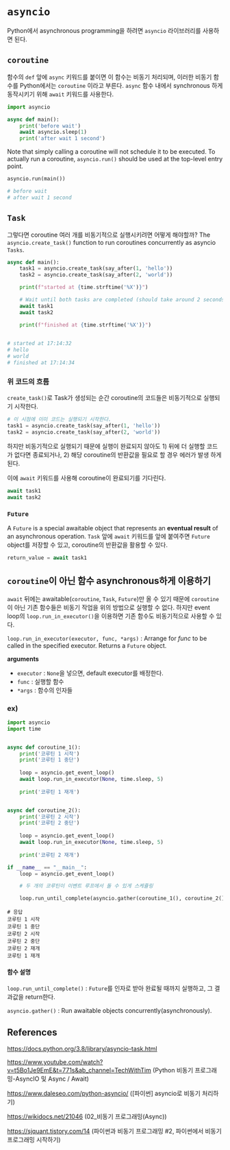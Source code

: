 # `asyncio`

Python에서 asynchronous programming을 하려면 `asyncio` 라이브러리를 사용하면 된다.



## `coroutine`

함수의 `def` 앞에 `async` 키워드를 붙이면 이 함수는 비동기 처리되며, 이러한 비동기 함수를 Python에서는 `coroutine` 이라고 부른다. `async` 함수 내에서 synchronous 하게 동작시키기 위해 `await` 키워드를 사용한다.

```python
import asyncio

async def main():
    print('before wait')
    await asyncio.sleep(1)
    print('after wait 1 second')
```

Note that simply calling a coroutine will not schedule it to be executed. To actually run a coroutine, `asyncio.run()` should be used at the top-level entry point.

```python
asyncio.run(main())

# before wait
# after wait 1 second
```



## `Task`

그렇다면 coroutine 여러 개를 비동기적으로 실행시키려면 어떻게 해야할까? The `asyncio.create_task()` function to run coroutines concurrently as asyncio `Tasks`.

```python
async def main():
    task1 = asyncio.create_task(say_after(1, 'hello'))
    task2 = asyncio.create_task(say_after(2, 'world'))

    print(f"started at {time.strftime('%X')}")

    # Wait until both tasks are completed (should take around 2 seconds.)
    await task1
    await task2

    print(f"finished at {time.strftime('%X')}")

    
# started at 17:14:32
# hello
# world
# finished at 17:14:34
```

### 위 코드의 흐름

`create_task()`로 Task가 생성되는 순간 coroutine의 코드들은 비동기적으로 실행되기 시작한다.

```python
# 이 시점에 이미 코드는 실행되기 시작한다.
task1 = asyncio.create_task(say_after(1, 'hello'))
task2 = asyncio.create_task(say_after(2, 'world'))
```

하지만 비동기적으로 실행되기 때문에 실행이 완료되지 않아도 1) 뒤에 더 실행할 코드가 없다면 종료되거나, 2) 해당 coroutine의 반환값을 필요로 할 경우 에러가 발생 하게 된다.

이에 `await` 키워드를 사용해 coroutine이 완료되기를 기다린다.

```python
await task1
await task2
```

### `Future`

A `Future` is a special awaitable object that represents an **eventual result** of an asynchronous operation. `Task` 앞에 `await` 키워드를 앞에 붙여주면 `Future` object를 저장할 수 있고, coroutine의 반환값을 활용할 수 있다.

```python
return_value = await task1
```



## `coroutine`이 아닌 함수 asynchronous하게 이용하기

`await` 뒤에는 awaitable(`coroutine`, `Task`, `Future`)만 올 수 있기 때문에 `coroutine`이 아닌 기존 함수들은 비동기 작업을 위의 방법으로 실행할 수 없다. 하지만 event loop의 `loop.run_in_executor()`을 이용하면 기존 함수도 비동기적으로 사용할 수 있다.

`loop.run_in_executor(executor, func, *args)` : Arrange for *func* to be called in the specified executor. Returns a `Future` object.

**arguments**

- `executor` : `None`을 넣으면, default executor를 배정한다.
- `func` : 실행할 함수
- `*args` : 함수의 인자들

### ex)

```python
import asyncio
import time


async def coroutine_1():
    print('코루틴 1 시작')
    print('코루틴 1 중단')
    
    loop = asyncio.get_event_loop()
    await loop.run_in_executor(None, time.sleep, 5)
    
    print('코루틴 1 재개')


async def coroutine_2():
    print('코루틴 2 시작')
    print('코루틴 2 중단')
    
    loop = asyncio.get_event_loop()
    await loop.run_in_executor(None, time.sleep, 5)
    
    print('코루틴 2 재개')

if __name__ == "__main__":
    loop = asyncio.get_event_loop()

    # 두 개의 코루틴이 이벤트 루프에서 돌 수 있게 스케쥴링

    loop.run_until_complete(asyncio.gather(coroutine_1(), coroutine_2()))
```

```
# 응답
코루틴 1 시작
코루틴 1 중단
코루틴 2 시작
코루틴 2 중단
코루틴 2 재개
코루틴 1 재개
```

#### 함수 설명

`loop.run_until_complete()` : `Future`를 인자로 받아 완료될 때까지 실행하고, 그 결과값을 return한다.

`asyncio.gather()` : Run awaitable objects concurrently(asynchronously).



## References

https://docs.python.org/3.8/library/asyncio-task.html

https://www.youtube.com/watch?v=t5Bo1Je9EmE&t=771s&ab_channel=TechWithTim (Python 비동기 프로그래밍-AsyncIO 및 Async / Await)

https://www.daleseo.com/python-asyncio/ ([파이썬] asyncio로 비동기 처리하기)

https://wikidocs.net/21046 (02_비동기 프로그래밍(Async))

https://sjquant.tistory.com/14 (파이썬과 비동기 프로그래밍 #2, 파이썬에서 비동기 프로그래밍 시작하기)